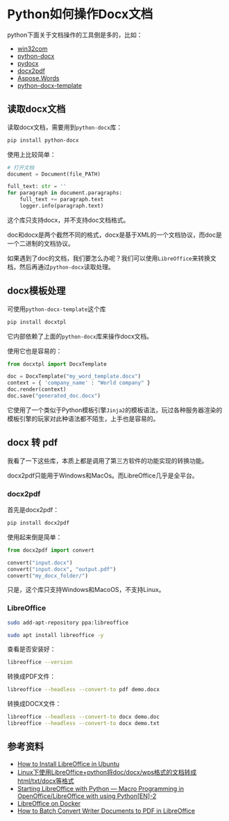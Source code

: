 # Python如何操作Docx文档

python下面关于文档操作的工具倒是多的，比如：

- [win32com](https://pypi.org/project/pywin32/)
- [python-docx](https://python-docx.readthedocs.io/en/latest/)
- [pydocx](https://pydocx.readthedocs.io/en/latest/)
- [docx2pdf](https://pypi.org/project/docx2pdf/)
- [Aspose.Words](https://products.aspose.com/words/python-net/)
- [python-docx-template](https://docxtpl.readthedocs.io/en/latest/)

## 读取docx文档

读取docx文档，需要用到`python-docx`库：

```bash
pip install python-docx
```

使用上比较简单：

```python
# 打开文档
document = Document(file_PATH)

full_text: str = ''
for paragraph in document.paragraphs:
    full_text += paragraph.text
    logger.info(paragraph.text)
```

这个库只支持docx，并不支持doc文档格式。

doc和docx是两个截然不同的格式，docx是基于XML的一个文档协议，而doc是一个二进制的文档协议。

如果遇到了doc的文档，我们要怎么办呢？我们可以使用`LibreOffice`来转换文档，然后再通过`python-docx`读取处理。

## docx模板处理

可使用`python-docx-template`这个库

```bash
pip install docxtpl
```

它内部依赖了上面的`python-docx`库来操作docx文档。

使用它也是容易的：

```python
from docxtpl import DocxTemplate

doc = DocxTemplate("my_word_template.docx")
context = { 'company_name' : "World company" }
doc.render(context)
doc.save("generated_doc.docx")
```

它使用了一个类似于Python模板引擎`Jinja2`的模板语法，玩过各种服务器渲染的模板引擎的玩家对此种语法都不陌生，上手也是容易的。

## docx 转 pdf

我看了一下这些库，本质上都是调用了第三方软件的功能实现的转换功能。

docx2pdf只能用于Windows和MacOs。而LibreOffice几乎是全平台。

### docx2pdf

首先是docx2pdf：

```bash
pip install docx2pdf
```

使用起来倒是简单：

```python
from docx2pdf import convert

convert("input.docx")
convert("input.docx", "output.pdf")
convert("my_docx_folder/")
```

只是，这个库只支持Windows和MacoOS，不支持Linux。

### LibreOffice

```bash
sudo add-apt-repository ppa:libreoffice

sudo apt install libreoffice -y
```

查看是否安装好：

```bash
libreoffice --version
```

转换成PDF文件：

```bash
libreoffice --headless --convert-to pdf demo.docx
```

转换成DOCX文件：

```bash
libreoffice --headless --convert-to docx demo.doc
libreoffice --headless --convert-to docx demo.txt
```

## 参考资料

- [How to Install LibreOffice in Ubuntu](https://www.tecmint.com/install-libreoffice-ubuntu/)
- [Linux下使用LibreOffice+python将doc/docx/wps格式的文档转成html/txt/docx等格式](https://blog.csdn.net/weixin_41712499/article/details/107656792)
- [Starting LibreOffice with Python — Macro Programming in OpenOffice/LibreOffice with using Python[EN]-2](https://medium.com/analytics-vidhya/starting-libreoffice-with-python-macro-programming-in-openoffice-libreoffice-with-using-10310f9e69f1)
- [LibreOffice on Docker](https://medium.com/codex/libreoffice-on-docker-1a64245468c)
- [How to Batch Convert Writer Documents to PDF in LibreOffice](https://www.libreofficehelp.com/batch-convert-writer-documents-pdf-libreoffice/)
